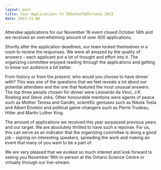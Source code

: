 ```yaml
---
layout: post
title: Your Applications to TEDxYouth@Toronto 2013
date: 2013-11-08
---
```


Attendee applications for our November 16 event closed October 14th and we received an overwhelming amount of over 400 applications.

Shortly after the application deadlines, our team locked themselves in a room to review the responses. We were all amazed by the quality of answers – each applicant put a lot of thought and effort into it. The organizing committee enjoyed reading through the applications and getting to know our audience a bit better.

From history or from the present, who would you choose to have dinner with? This was one of the questions that we feel reveals a lot about our potential attendees and the one that featured the most unusual answers. The top three people chosen for dinner were Leonardo da Vinci, J.K. Rowling and Steve Jobs. Other honourable mentions were agents of peace such as Mother Teresa and Gandhi, scientific geniuses such as Nikola Tesla and Albert Einstein and political game-changers such as Pierre Trudeau, Hitler and Martin Luther King.

The amount of applications we received this year surpassed previous years and our target. We are absolutely thrilled to have such a reponse. For us, this can serve as an indicator that the organizing committee is doing a good job – signing on interesting speakers, spreading the work and making an event that many of you want to be a part of.

We are very pleased that we evoked so much interest and look forward to seeing you November 16th in-person at the Ontario Science Centre or virtually through our live-stream.
